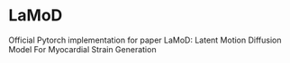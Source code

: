 # LaMoD
Official Pytorch implementation for paper LaMoD: Latent Motion Diffusion Model For Myocardial Strain Generation
